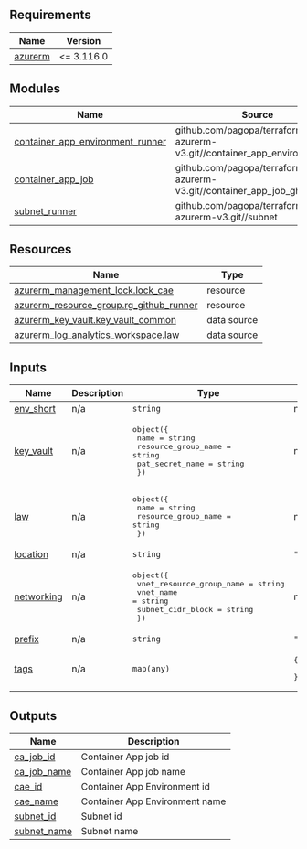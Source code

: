 <!-- markdownlint-disable -->
<!-- BEGINNING OF PRE-COMMIT-TERRAFORM DOCS HOOK -->
## Requirements

| Name | Version |
|------|---------|
| <a name="requirement_azurerm"></a> [azurerm](#requirement\_azurerm) | <= 3.116.0 |

## Modules

| Name | Source | Version |
|------|--------|---------|
| <a name="module_container_app_environment_runner"></a> [container\_app\_environment\_runner](#module\_container\_app\_environment\_runner) | github.com/pagopa/terraform-azurerm-v3.git//container_app_environment_v2 | v8.48.0 |
| <a name="module_container_app_job"></a> [container\_app\_job](#module\_container\_app\_job) | github.com/pagopa/terraform-azurerm-v3.git//container_app_job_gh_runner | v8.48.0 |
| <a name="module_subnet_runner"></a> [subnet\_runner](#module\_subnet\_runner) | github.com/pagopa/terraform-azurerm-v3.git//subnet | v8.48.0 |

## Resources

| Name | Type |
|------|------|
| [azurerm_management_lock.lock_cae](https://registry.terraform.io/providers/hashicorp/azurerm/latest/docs/resources/management_lock) | resource |
| [azurerm_resource_group.rg_github_runner](https://registry.terraform.io/providers/hashicorp/azurerm/latest/docs/resources/resource_group) | resource |
| [azurerm_key_vault.key_vault_common](https://registry.terraform.io/providers/hashicorp/azurerm/latest/docs/data-sources/key_vault) | data source |
| [azurerm_log_analytics_workspace.law](https://registry.terraform.io/providers/hashicorp/azurerm/latest/docs/data-sources/log_analytics_workspace) | data source |

## Inputs

| Name | Description | Type | Default | Required |
|------|-------------|------|---------|:--------:|
| <a name="input_env_short"></a> [env\_short](#input\_env\_short) | n/a | `string` | n/a | yes |
| <a name="input_key_vault"></a> [key\_vault](#input\_key\_vault) | n/a | <pre>object({<br/>    name                = string<br/>    resource_group_name = string<br/>    pat_secret_name     = string<br/>  })</pre> | n/a | yes |
| <a name="input_law"></a> [law](#input\_law) | n/a | <pre>object({<br/>    name                = string<br/>    resource_group_name = string<br/>  })</pre> | n/a | yes |
| <a name="input_location"></a> [location](#input\_location) | n/a | `string` | `"westeurope"` | no |
| <a name="input_networking"></a> [networking](#input\_networking) | n/a | <pre>object({<br/>    vnet_resource_group_name = string<br/>    vnet_name                = string<br/>    subnet_cidr_block        = string<br/>  })</pre> | n/a | yes |
| <a name="input_prefix"></a> [prefix](#input\_prefix) | n/a | `string` | `"selc"` | no |
| <a name="input_tags"></a> [tags](#input\_tags) | n/a | `map(any)` | <pre>{<br/>  "CreatedBy": "Terraform"<br/>}</pre> | no |

## Outputs

| Name | Description |
|------|-------------|
| <a name="output_ca_job_id"></a> [ca\_job\_id](#output\_ca\_job\_id) | Container App job id |
| <a name="output_ca_job_name"></a> [ca\_job\_name](#output\_ca\_job\_name) | Container App job name |
| <a name="output_cae_id"></a> [cae\_id](#output\_cae\_id) | Container App Environment id |
| <a name="output_cae_name"></a> [cae\_name](#output\_cae\_name) | Container App Environment name |
| <a name="output_subnet_id"></a> [subnet\_id](#output\_subnet\_id) | Subnet id |
| <a name="output_subnet_name"></a> [subnet\_name](#output\_subnet\_name) | Subnet name |
<!-- END OF PRE-COMMIT-TERRAFORM DOCS HOOK -->

